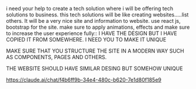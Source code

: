 i need your help to create a tech solution where i will be offering tech solutions to business. this tech solutions will be like creating websites.....list others. It will be a very nice site and information to website. use react js, bootstrap for the site. make sure to apply animations, effects and make sure to increase the user experience fully:: I HAVE THE DESIGN BUT I HAVE COPIED IT FROM SOMEWHERE. I NEED YOU TO MAKE IT UNIQUE

MAKE SURE THAT YOU STRUCTURE THE SITE IN A MODERN WAY SUCH AS COMPONENTS, PAGES AND OTHERS.

THE WEBSITE SHOULD HAVE SIMILAR DESING BUT SOMEHOW UNIQUE


https://claude.ai/chat/f4b6ff9b-34e4-480c-b620-7e1d80f185e9